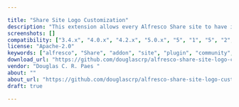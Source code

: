 ```yaml
---

title: "Share Site Logo Customization"
description: "This extension allows every Alfresco Share site to have its own logo. Owner Douglas C. R. Paes ‌ Versions Community 3.4.x Community 4.0.x Community 4.2.x Community 5.0.x Community 5 . 1 .x Community 5 . 2 .x Enterprise 3.2 Enterprise 3.2r Enterprise 3.3.x Enterprise 3.4.x Enterprise 4.0.x Enterprise 4.1.x Enterprise 4.2.x Enterprise 5.0.x Enterprise 5 . 1 .x Enterprise 5 . 2 .x License Type Apache Project Page GitHub - dgcloud/alfresco-share-site-logo-customization: This addon will allow you to set a different logo for each Alfr… Download Page Tags alfresco, Share, site, logo Component Type Share Theme Extension Points Share Custom Page Installation AMP Products Repository, Share Web Client"
screenshots: []
compatibility: ["3.4.x", "4.0.x", "4.2.x", "5.0.x", "5", "1", "5", "2", "3.2", "3.2r", "3.3.x", "3.4.x", "4.0.x", "4.1.x", "4.2.x", "5.0.x", "5", "1", "5", "2"]
license: "Apache-2.0"
keywords: ["alfresco", "Share", "addon", "site", "plugin", "community", "logo"]
download_url: "https://github.com/douglascrp/alfresco-share-site-logo-customization"
vendor: "Douglas C. R. Paes ‌"
about: ""
about_url: "https://github.com/douglascrp/alfresco-share-site-logo-customization"
draft: true

---
```

